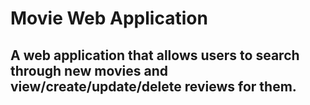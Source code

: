 # Movie Web Application

## A web application that allows users to search through new movies and view/create/update/delete reviews for them.
